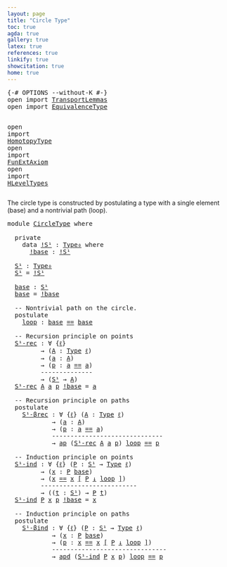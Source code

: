 ```yaml
---
layout: page
title: "Circle Type"
toc: true
agda: true
gallery: true
latex: true
references: true
linkify: true
showcitation: true
home: true
---
```


<div class="hide" >
<pre class="Agda">
<a id="185" class="Symbol">{-#</a> <a id="189" class="Keyword">OPTIONS</a> <a id="197" class="Pragma">--without-K</a> <a id="209" class="Symbol">#-}</a>
<a id="213" class="Keyword">open</a> <a id="218" class="Keyword">import</a> <a id="225" href="TransportLemmas.html" class="Module">TransportLemmas</a>
<a id="241" class="Keyword">open</a> <a id="246" class="Keyword">import</a> <a id="253" href="EquivalenceType.html" class="Module">EquivalenceType</a>

<a id="270" class="Keyword">open</a> <a id="275" class="Keyword">import</a> <a id="282" href="HomotopyType.html" class="Module">HomotopyType</a>
<a id="295" class="Keyword">open</a> <a id="300" class="Keyword">import</a> <a id="307" href="FunExtAxiom.html" class="Module">FunExtAxiom</a>
<a id="319" class="Keyword">open</a> <a id="324" class="Keyword">import</a> <a id="331" href="HLevelTypes.html" class="Module">HLevelTypes</a>
</pre>
</div>

The circle type is constructed by postulating a type with
a single element (base) and a nontrivial path (loop).

<pre class="Agda">
<a id="488" class="Keyword">module</a> <a id="495" href="CircleType.html" class="Module">CircleType</a> <a id="506" class="Keyword">where</a>

  <a id="515" class="Keyword">private</a>
    <a id="527" class="Keyword">data</a> <a id="!S¹"></a><a id="532" href="CircleType.html#532" class="Datatype">!S¹</a> <a id="536" class="Symbol">:</a> <a id="538" href="Intro.html#1516" class="Function">Type₀</a> <a id="544" class="Keyword">where</a>
      <a id="!S¹.!base"></a><a id="556" href="CircleType.html#556" class="InductiveConstructor">!base</a> <a id="562" class="Symbol">:</a> <a id="564" href="CircleType.html#532" class="Datatype">!S¹</a>

  <a id="S¹"></a><a id="571" href="CircleType.html#571" class="Function">S¹</a> <a id="574" class="Symbol">:</a> <a id="576" href="Intro.html#1516" class="Function">Type₀</a>
  <a id="584" href="CircleType.html#571" class="Function">S¹</a> <a id="587" class="Symbol">=</a> <a id="589" href="CircleType.html#532" class="Datatype">!S¹</a>

  <a id="base"></a><a id="596" href="CircleType.html#596" class="Function">base</a> <a id="601" class="Symbol">:</a> <a id="603" href="CircleType.html#571" class="Function">S¹</a>
  <a id="608" href="CircleType.html#596" class="Function">base</a> <a id="613" class="Symbol">=</a> <a id="615" href="CircleType.html#556" class="InductiveConstructor">!base</a>

  <a id="624" class="Comment">-- Nontrivial path on the circle.</a>
  <a id="660" class="Keyword">postulate</a>
    <a id="loop"></a><a id="674" href="CircleType.html#674" class="Postulate">loop</a> <a id="679" class="Symbol">:</a> <a id="681" href="CircleType.html#596" class="Function">base</a> <a id="686" href="EqualityType.html#931" class="Datatype Operator">==</a> <a id="689" href="CircleType.html#596" class="Function">base</a>

  <a id="697" class="Comment">-- Recursion principle on points</a>
  <a id="S¹-rec"></a><a id="732" href="CircleType.html#732" class="Function">S¹-rec</a> <a id="739" class="Symbol">:</a> <a id="741" class="Symbol">∀</a> <a id="743" class="Symbol">{</a><a id="744" href="CircleType.html#744" class="Bound">ℓ</a><a id="745" class="Symbol">}</a>
         <a id="756" class="Symbol">→</a> <a id="758" class="Symbol">(</a><a id="759" href="CircleType.html#759" class="Bound">A</a> <a id="761" class="Symbol">:</a> <a id="763" href="Intro.html#1442" class="Function">Type</a> <a id="768" href="CircleType.html#744" class="Bound">ℓ</a><a id="769" class="Symbol">)</a>
         <a id="780" class="Symbol">→</a> <a id="782" class="Symbol">(</a><a id="783" href="CircleType.html#783" class="Bound">a</a> <a id="785" class="Symbol">:</a> <a id="787" href="CircleType.html#759" class="Bound">A</a><a id="788" class="Symbol">)</a>
         <a id="799" class="Symbol">→</a> <a id="801" class="Symbol">(</a><a id="802" href="CircleType.html#802" class="Bound">p</a> <a id="804" class="Symbol">:</a> <a id="806" href="CircleType.html#783" class="Bound">a</a> <a id="808" href="EqualityType.html#931" class="Datatype Operator">==</a> <a id="811" href="CircleType.html#783" class="Bound">a</a><a id="812" class="Symbol">)</a>
         <a id="823" class="Comment">--------------</a>
         <a id="847" class="Symbol">→</a> <a id="849" class="Symbol">(</a><a id="850" href="CircleType.html#571" class="Function">S¹</a> <a id="853" class="Symbol">→</a> <a id="855" href="CircleType.html#759" class="Bound">A</a><a id="856" class="Symbol">)</a>
  <a id="860" href="CircleType.html#732" class="Function">S¹-rec</a> <a id="867" href="CircleType.html#867" class="Bound">A</a> <a id="869" href="CircleType.html#869" class="Bound">a</a> <a id="871" href="CircleType.html#871" class="Bound">p</a> <a id="873" href="CircleType.html#556" class="InductiveConstructor">!base</a> <a id="879" class="Symbol">=</a> <a id="881" href="CircleType.html#869" class="Bound">a</a>

  <a id="886" class="Comment">-- Recursion principle on paths</a>
  <a id="920" class="Keyword">postulate</a>
    <a id="S¹-βrec"></a><a id="934" href="CircleType.html#934" class="Postulate">S¹-βrec</a> <a id="942" class="Symbol">:</a> <a id="944" class="Symbol">∀</a> <a id="946" class="Symbol">{</a><a id="947" href="CircleType.html#947" class="Bound">ℓ</a><a id="948" class="Symbol">}</a> <a id="950" class="Symbol">(</a><a id="951" href="CircleType.html#951" class="Bound">A</a> <a id="953" class="Symbol">:</a> <a id="955" href="Intro.html#1442" class="Function">Type</a> <a id="960" href="CircleType.html#947" class="Bound">ℓ</a><a id="961" class="Symbol">)</a>
            <a id="975" class="Symbol">→</a> <a id="977" class="Symbol">(</a><a id="978" href="CircleType.html#978" class="Bound">a</a> <a id="980" class="Symbol">:</a> <a id="982" href="CircleType.html#951" class="Bound">A</a><a id="983" class="Symbol">)</a>
            <a id="997" class="Symbol">→</a> <a id="999" class="Symbol">(</a><a id="1000" href="CircleType.html#1000" class="Bound">p</a> <a id="1002" class="Symbol">:</a> <a id="1004" href="CircleType.html#978" class="Bound">a</a> <a id="1006" href="EqualityType.html#931" class="Datatype Operator">==</a> <a id="1009" href="CircleType.html#978" class="Bound">a</a><a id="1010" class="Symbol">)</a>
            <a id="1024" class="Comment">------------------------------</a>
            <a id="1067" class="Symbol">→</a> <a id="1069" href="AlgebraOnPaths.html#454" class="Function">ap</a> <a id="1072" class="Symbol">(</a><a id="1073" href="CircleType.html#732" class="Function">S¹-rec</a> <a id="1080" href="CircleType.html#951" class="Bound">A</a> <a id="1082" href="CircleType.html#978" class="Bound">a</a> <a id="1084" href="CircleType.html#1000" class="Bound">p</a><a id="1085" class="Symbol">)</a> <a id="1087" href="CircleType.html#674" class="Postulate">loop</a> <a id="1092" href="EqualityType.html#931" class="Datatype Operator">==</a> <a id="1095" href="CircleType.html#1000" class="Bound">p</a>

  <a id="1100" class="Comment">-- Induction principle on points</a>
  <a id="S¹-ind"></a><a id="1135" href="CircleType.html#1135" class="Function">S¹-ind</a> <a id="1142" class="Symbol">:</a> <a id="1144" class="Symbol">∀</a> <a id="1146" class="Symbol">{</a><a id="1147" href="CircleType.html#1147" class="Bound">ℓ</a><a id="1148" class="Symbol">}</a> <a id="1150" class="Symbol">(</a><a id="1151" href="CircleType.html#1151" class="Bound">P</a> <a id="1153" class="Symbol">:</a> <a id="1155" href="CircleType.html#571" class="Function">S¹</a> <a id="1158" class="Symbol">→</a> <a id="1160" href="Intro.html#1442" class="Function">Type</a> <a id="1165" href="CircleType.html#1147" class="Bound">ℓ</a><a id="1166" class="Symbol">)</a>
         <a id="1177" class="Symbol">→</a> <a id="1179" class="Symbol">(</a><a id="1180" href="CircleType.html#1180" class="Bound">x</a> <a id="1182" class="Symbol">:</a> <a id="1184" href="CircleType.html#1151" class="Bound">P</a> <a id="1186" href="CircleType.html#596" class="Function">base</a><a id="1190" class="Symbol">)</a>
         <a id="1201" class="Symbol">→</a> <a id="1203" class="Symbol">(</a><a id="1204" href="CircleType.html#1180" class="Bound">x</a> <a id="1206" href="Transport.html#1986" class="Function">==</a> <a id="1209" href="CircleType.html#1180" class="Bound">x</a> <a id="1211" href="Transport.html#1986" class="Function">[</a> <a id="1213" href="CircleType.html#1151" class="Bound">P</a> <a id="1215" href="Transport.html#1986" class="Function">↓</a> <a id="1217" href="CircleType.html#674" class="Postulate">loop</a> <a id="1222" href="Transport.html#1986" class="Function">]</a><a id="1223" class="Symbol">)</a>
         <a id="1234" class="Comment">--------------------------</a>
         <a id="1270" class="Symbol">→</a> <a id="1272" class="Symbol">((</a><a id="1274" href="CircleType.html#1274" class="Bound">t</a> <a id="1276" class="Symbol">:</a> <a id="1278" href="CircleType.html#571" class="Function">S¹</a><a id="1280" class="Symbol">)</a> <a id="1282" class="Symbol">→</a> <a id="1284" href="CircleType.html#1151" class="Bound">P</a> <a id="1286" href="CircleType.html#1274" class="Bound">t</a><a id="1287" class="Symbol">)</a>
  <a id="1291" href="CircleType.html#1135" class="Function">S¹-ind</a> <a id="1298" href="CircleType.html#1298" class="Bound">P</a> <a id="1300" href="CircleType.html#1300" class="Bound">x</a> <a id="1302" href="CircleType.html#1302" class="Bound">p</a> <a id="1304" href="CircleType.html#556" class="InductiveConstructor">!base</a> <a id="1310" class="Symbol">=</a> <a id="1312" href="CircleType.html#1300" class="Bound">x</a>

  <a id="1317" class="Comment">-- Induction principle on paths</a>
  <a id="1351" class="Keyword">postulate</a>
    <a id="S¹-βind"></a><a id="1365" href="CircleType.html#1365" class="Postulate">S¹-βind</a> <a id="1373" class="Symbol">:</a> <a id="1375" class="Symbol">∀</a> <a id="1377" class="Symbol">{</a><a id="1378" href="CircleType.html#1378" class="Bound">ℓ</a><a id="1379" class="Symbol">}</a> <a id="1381" class="Symbol">(</a><a id="1382" href="CircleType.html#1382" class="Bound">P</a> <a id="1384" class="Symbol">:</a> <a id="1386" href="CircleType.html#571" class="Function">S¹</a> <a id="1389" class="Symbol">→</a> <a id="1391" href="Intro.html#1442" class="Function">Type</a> <a id="1396" href="CircleType.html#1378" class="Bound">ℓ</a><a id="1397" class="Symbol">)</a>
            <a id="1411" class="Symbol">→</a> <a id="1413" class="Symbol">(</a><a id="1414" href="CircleType.html#1414" class="Bound">x</a> <a id="1416" class="Symbol">:</a> <a id="1418" href="CircleType.html#1382" class="Bound">P</a> <a id="1420" href="CircleType.html#596" class="Function">base</a><a id="1424" class="Symbol">)</a>
            <a id="1438" class="Symbol">→</a> <a id="1440" class="Symbol">(</a><a id="1441" href="CircleType.html#1441" class="Bound">p</a> <a id="1443" class="Symbol">:</a> <a id="1445" href="CircleType.html#1414" class="Bound">x</a> <a id="1447" href="Transport.html#1986" class="Function">==</a> <a id="1450" href="CircleType.html#1414" class="Bound">x</a> <a id="1452" href="Transport.html#1986" class="Function">[</a> <a id="1454" href="CircleType.html#1382" class="Bound">P</a> <a id="1456" href="Transport.html#1986" class="Function">↓</a> <a id="1458" href="CircleType.html#674" class="Postulate">loop</a> <a id="1463" href="Transport.html#1986" class="Function">]</a><a id="1464" class="Symbol">)</a>
            <a id="1478" class="Comment">-------------------------------</a>
            <a id="1522" class="Symbol">→</a> <a id="1524" href="TransportLemmas.html#11642" class="Function">apd</a> <a id="1528" class="Symbol">(</a><a id="1529" href="CircleType.html#1135" class="Function">S¹-ind</a> <a id="1536" href="CircleType.html#1382" class="Bound">P</a> <a id="1538" href="CircleType.html#1414" class="Bound">x</a> <a id="1540" href="CircleType.html#1441" class="Bound">p</a><a id="1541" class="Symbol">)</a> <a id="1543" href="CircleType.html#674" class="Postulate">loop</a> <a id="1548" href="EqualityType.html#931" class="Datatype Operator">==</a> <a id="1551" href="CircleType.html#1441" class="Bound">p</a>

</pre>

